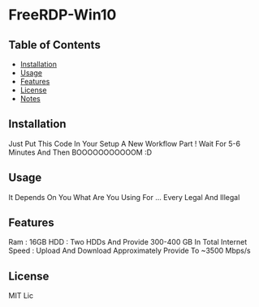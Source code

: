 # FreeRDP-Win10
## Table of Contents
- [Installation](#installation)
- [Usage](#usage)
- [Features](#features)
- [License](#license)
- [Notes](#Notes)
## Installation
Just Put This Code In Your Setup A New Workflow Part !
Wait For 5-6 Minutes And Then BOOOOOOOOOOOM :D

## Usage
It Depends On You What Are You Using For ... Every Legal And Illegal 

## Features 
Ram : 16GB
HDD : Two HDDs And Provide 300-400 GB In Total
Internet Speed : Upload And Download Approximately Provide To ~3500 Mbps/s

## License 
MIT Lic
